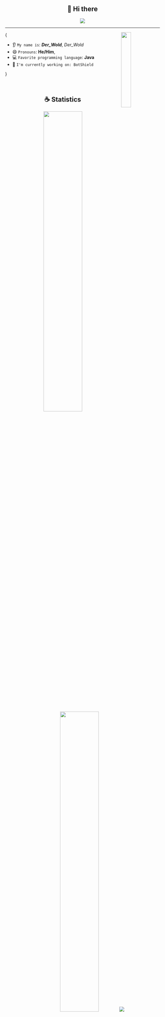 <h2 align="center">👋 Hi there</h2>

<p align="center">
    <img src="https://komarev.com/ghpvc/?username=derwold&color=blueviolet"/>
</p>

<hr/>

<img align='right' src='https://avatars.githubusercontent.com/u/178295007?v=4' width='25%'>  

{  

* 👂 `My name is`: **_Der_Wold_**, _Der_Wold_
* 😄 `Pronouns`: **He/Him**,
* 💻 `Favorite programming language`: **Java**  
* 🔭 `I'm currently working on: BotShield`

}

<br/>

<h2 align="center">☕ Statistics</h2>

<p align="center">
  <img height="50%" width="auto" src ="https://github-readme-stats.vercel.app/api?username=derwold&show_icons=true&count_private=true&theme=vue&t&hide_border=true&hide=issues,contribs&bg_color=00000000">
  <img height="50%" width="auto" src ="https://github-readme-stats.vercel.app/api/top-langs/?username=derwold&layout=compact&hide_border=true&theme=vue&bg_color=00000000&langs_count=6&hide=jupyter%20notebook,tex,css,php&exclude_repo=Pacman-AI">
  <img src ="https://github-readme-streak-stats.herokuapp.com?user=derwold&theme=vue&hide_border=true&background=FFFFFF00">
</p>

<p align="center">
    <img src="https://github-profile-trophy.vercel.app/?username=derwold&theme=tokyonight"/>
</p>

<h2 align="center">📌 Pinned Repositories</h2>
<p align="center">Take a look at my most outstanding repositories.</p>